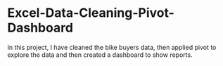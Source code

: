 # Excel-Data-Cleaning-Pivot-Dashboard
In this project, I have cleaned the bike buyers data, then applied pivot to explore the data and then created a dashboard to show reports.
